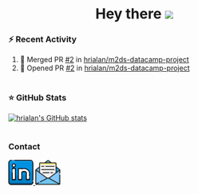 <h1 align="center">
  Hey there
  <img src="https://media.giphy.com/media/hvRJCLFzcasrR4ia7z/giphy.gif" width="30px"/>
</h1>

<!--

<div id="header" align="center">
  <img src="https://media.giphy.com/media/IoP0PvbbSWGAM/giphy.gif" width="300"/>
</div>

-->


### :zap: Recent Activity

<!--START_SECTION:activity-->
1. 🎉 Merged PR [#2](https://github.com/hrialan/m2ds-datacamp-project/pull/2) in [hrialan/m2ds-datacamp-project](https://github.com/hrialan/m2ds-datacamp-project)
2. 💪 Opened PR [#2](https://github.com/hrialan/m2ds-datacamp-project/pull/2) in [hrialan/m2ds-datacamp-project](https://github.com/hrialan/m2ds-datacamp-project)
<!--END_SECTION:activity-->

# 

### ⭐ GitHub Stats

[![hrialan's GitHub stats](https://github-readme-stats.vercel.app/api?username=hrialan&show_icons=true&hide_border=false&title_color=3B1F94f&icon_color=FFE500&bg_color=09131B&text_color=ffffff&border_color=0c1a25)](https://github.com/anuraghazra/github-readme-stats)

#

### Contact

<div id="badges">
  <a href="https://www.linkedin.com/in/hugo-rialan-265164165/">
    <img src="./img/linkedin.png" width="50px" alt="LinkedIn Badge"/>
  </a>
  <a href="mailto:github-readme-contact.ib6vw@simplelogin.fr">
    <img src="./img/email.png" width="50px" alt="Email Badge"/>
  </a>
</div>
